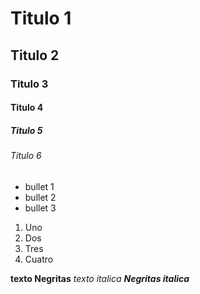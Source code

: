 # Titulo 1 
## Titulo 2
### Titulo 3
#### Titulo 4
##### Titulo 5
###### Titulo 6

* bullet 1
* bullet 2
* bullet 3

1. Uno
2. Dos
3. Tres
4. Cuatro

**texto Negritas**
_texto italica_
***Negritas italica***
